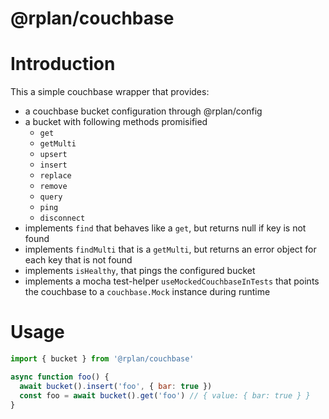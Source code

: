 @rplan/couchbase
================

# Introduction

This a simple couchbase wrapper that provides:

- a couchbase bucket configuration through @rplan/config
- a bucket with following methods promisified
   - `get`
   - `getMulti`
   - `upsert`
   - `insert`
   - `replace`
   - `remove`
   - `query`
   - `ping`
   - `disconnect`
- implements `find` that behaves like a `get`, 
   but returns null if key is not found 
- implements `findMulti` that is a `getMulti`, 
   but returns an error object for each key that is not found
- implements `isHealthy`, that pings the configured bucket
- implements a mocha test-helper `useMockedCouchbaseInTests` that points
   the couchbase to a `couchbase.Mock` instance during runtime    
   
   
# Usage

```javascript 1.8
import { bucket } from '@rplan/couchbase'

async function foo() {
  await bucket().insert('foo', { bar: true })
  const foo = await bucket().get('foo') // { value: { bar: true } }
}

```   
